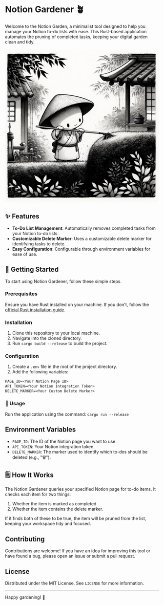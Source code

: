 # Notion Gardener 🪴

Welcome to the Notion Garden, a minimalist tool designed to help you manage your Notion to-do lists with ease. 
This Rust-based application automates the pruning of completed tasks, keeping your digital garden clean and tidy.

![Notion Gardener Logo](./.github/assets/logo.png)

## ✨ Features

- **To-Do List Management**: Automatically removes completed tasks from your Notion to-do lists.
- **Customizable Delete Marker**: Uses a customizable delete marker for identifying tasks to delete.
- **Easy Configuration**: Configurable through environment variables for ease of use.

## 🌱 Getting Started

To start using Notion Gardener, follow these simple steps.

### Prerequisites

Ensure you have Rust installed on your machine. If you don't, follow the [official Rust installation guide](https://www.rust-lang.org/tools/install).

### Installation

1. Clone this repository to your local machine.
2. Navigate into the cloned directory.
3. Run `cargo build --release` to build the project.

### Configuration

1. Create a `.env` file in the root of the project directory.
2. Add the following variables:
```
PAGE_ID=<Your Notion Page ID>
API_TOKEN=<Your Notion Integration Token>
DELETE_MARKER=<Your Custom Delete Marker>
```

### 🚜 Usage

Run the application using the command: `cargo run --release`

## Environment Variables

- `PAGE_ID`: The ID of the Notion page you want to use.
- `API_TOKEN`: Your Notion integration token.
- `DELETE_MARKER`: The marker used to identify which to-dos should be deleted (e.g., "🗑️").

## 🗒️ How It Works

The Notion Gardener queries your specified Notion page for to-do items. It checks each item for two things:

1. Whether the item is marked as completed.
2. Whether the item contains the delete marker.

If it finds both of these to be true, the item will be pruned from the list, keeping your workspace tidy and focused.

## Contributing

Contributions are welcome! If you have an idea for improving this tool or have found a bug, please open an issue or submit a pull request.

## License

Distributed under the MIT License. See `LICENSE` for more information.

---

Happy gardening! 🌱
